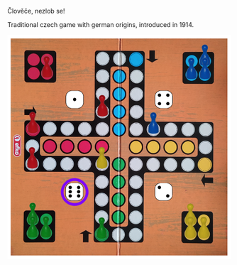 Člověče, nezlob se!

Traditional czech game with german origins, introduced in 1914.

![alt text](demo.png "Demo")
